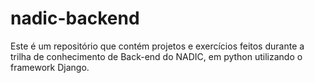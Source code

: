 # nadic-backend
Este é um repositório que contém projetos e exercícios feitos durante a trilha de conhecimento de Back-end do NADIC, em python utilizando o framework Django.
